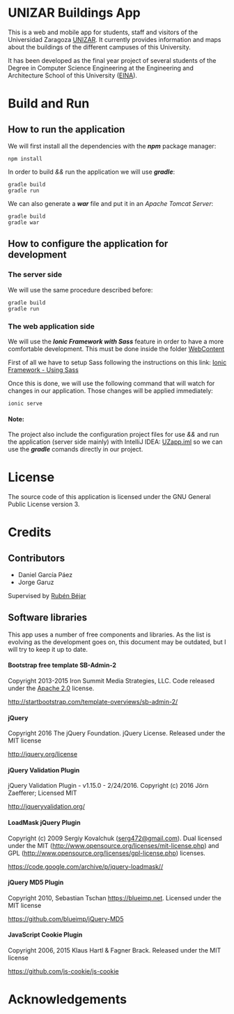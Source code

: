 # UNIZAR Buildings App
This is a web and mobile app for students, staff and visitors of the Universidad Zaragoza [UNIZAR](https://www.unizar.es/). It currently provides information and maps about the buildings of the different campuses of this University.

It has been developed as the final year project of several students of the Degree in Computer Science Engineering at the Engineering and Architecture School of this University ([EINA](https://eina.unizar.es/)).

# Build and Run
## How to run the application
We will first install all the dependencies with the ***npm*** package manager:
```
npm install
```
In order to build *&&* run the application we will use ***gradle***:
```
gradle build
gradle run
```

We can also generate a ***war*** file and put it in an *Apache Tomcat Server*:
```
gradle build
gradle war
```

## How to configure the application for development

### The server side
We will use the same procedure described before:
```
gradle build
gradle run
```

### The web application side
We will use the ***Ionic Framework with Sass*** feature in order to have a more comfortable development. This must be done inside the folder [WebContent](WebContent/)

First of all we have to setup Sass following the instructions on this link: [Ionic Framework - Using Sass](http://ionicframework.com/docs/cli/sass.html)

Once this is done, we will use the following command that will watch for changes in our application. Those changes will be applied immediately:
```
ionic serve
```

#### Note:
The project also include the configuration project files for use *&&* and run the application (server side mainly) with IntelliJ IDEA: [UZapp.iml](UZapp.iml) so we can use the ***gradle*** comands directly in our project.

# License
The source code of this application is licensed under the GNU General Public License version 3.

# Credits
## Contributors

- Daniel García Páez
- Jorge Garuz

Supervised by [Rubén Béjar](http://www.rubenbejar.com)

## Software libraries
This app uses a number of free components and libraries. As the list is evolving as the development goes on, this document may be outdated, but I will try to keep it up to date.

#### Bootstrap free template SB-Admin-2
Copyright 2013-2015 Iron Summit Media Strategies, LLC.  Code released under the [Apache 2.0](https://github.com/IronSummitMedia/startbootstrap-sb-admin-2/blob/gh-pages/LICENSE) license.

<http://startbootstrap.com/template-overviews/sb-admin-2/>
#### jQuery
Copyright 2016 The jQuery Foundation. jQuery License. Released under the MIT license

<http://jquery.org/license>
#### jQuery Validation Plugin
jQuery Validation Plugin - v1.15.0 - 2/24/2016. Copyright (c) 2016 Jörn Zaefferer; Licensed MIT

<http://jqueryvalidation.org/>
#### LoadMask jQuery Plugin
Copyright (c) 2009 Sergiy Kovalchuk (serg472@gmail.com). Dual licensed under the MIT (http://www.opensource.org/licenses/mit-license.php) and GPL (http://www.opensource.org/licenses/gpl-license.php) licenses.

<https://code.google.com/archive/p/jquery-loadmask//>
#### jQuery MD5 Plugin
Copyright 2010, Sebastian Tschan <https://blueimp.net>. Licensed under the MIT license

<https://github.com/blueimp/jQuery-MD5>
#### JavaScript Cookie Plugin
Copyright 2006, 2015 Klaus Hartl & Fagner Brack. Released under the MIT license

<https://github.com/js-cookie/js-cookie>

# Acknowledgements


